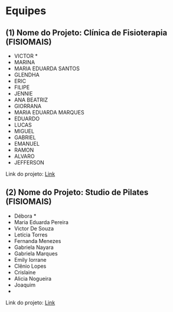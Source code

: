 # Equipes

## (1) Nome do Projeto: Clínica de Fisioterapia (FISIOMAIS)

- VICTOR \*
- MARINA
- MARIA EDUARDA SANTOS
- GLENDHA
- ERIC
- FILIPE
- JENNIE
- ANA BEATRIZ
- GIORRANA
- MARIA EDUARDA MARQUES
- EDUARDO
- LUCAS
- MIGUEL 
- GABRIEL
- EMANUEL
- RAMON
- ALVARO
- JEFFERSON

Link do projeto: [Link](https://github.com/IFSERTAOPE-FLO/Fisiomais-clinica)


## (2) Nome do Projeto: Studio de Pilates (FISIOMAIS)

- Débora \*
- Maria Eduarda Pereira
- Victor De Souza
- Letícia Torres
- Fernanda Menezes
- Gabriela Nayara
- Gabriela Marques
- Emily Iorrane
- Clênio Lopes
- Crislaine
- Alicia Nogueira
- Joaquim
- 

Link do projeto: [Link](https://github.com/IFSERTAOPE-FLO/Fisiomais-pilates)